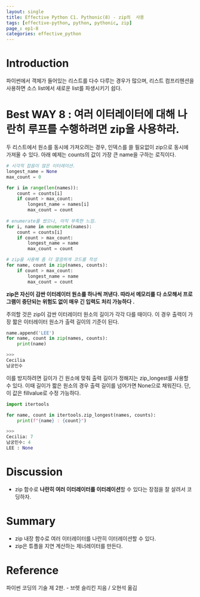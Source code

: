 ```yaml
---
layout: single
title: Effective Python C1. Pythonic(8) - zip의  사용
tags: [effective-python, python, pythonic, zip]
page_: ep1-8
categories: effective_python
---
```

# Introduction
파이썬에서 객체가 들어있는 리스트를 다수 다루는 경우가 많으며, 리스트 컴프리헨션을 사용하면 소스 list에서 
새로운 list를 파생시키기 쉽다.

# Best WAY 8 : 여러 이터레이터에 대해 나란히 루프를 수행하려면 zip을 사용하라.
두 리스트에서 원소를 동시에 가져오려는 경우, 인덱스를 쓸 필요없이 zip으로 동시에 가져올 수 있다.
아래 예제는 counts의 값이 가장 큰 name을 구하는 로직이다.
```python
# 시각적 잡음이 않은 이터레이션. 
longest_name = None
max_count = 0

for i in range(len(names)):
    count = counts[i]
    if count > max_count:
        longest_name = names[i]
        max_count = count
    
# enumerate를 썼으나, 아직 부족한 느낌.
for i, name in enumerate(names):
    count = counts[i]
    if count > max_count:
        longest_name = name
        max_count = count

# zip을 사용해 좀 더 깔끔하게 코드를 작성
for name, count in zip(names, counts):
    if count > max_count:
        longest_name = name
        max_count = count
```
**zip은 자신이 감싼 이터레이터 원소를 하나씩 꺼낸다. 따라서 메모리를 다 소모해서 프로그램이 중단되는 위험도 없이 매우 긴 입력도 처리 가능하다 .**


주의할 것은 zip이 감싼 이터레이터 원소의 길이가 각각 다를 때이다. 이 경우 출력이 가장 짧은 이터레이터 원소가 출력 길이의 기준이 된다.
````python
name.append('LEE')
for name, count in zip(names, counts):
    print(name)

>>>
Cecilia
남궁민수
````

이를 방지하려면 길이가 긴 원소에 맞춰 출력 길이가 정해지는 zip_longest를 사용할 수 있다.
이때 길이가 짧은 원소의 경우 출력 길이를 넘어가면 None으로 채워진다. 단, 이 값은 fillvalue로 수정 가능하다.
````python
import itertools

for name, count in itertools.zip_longest(names, counts):
    print(f"{name} : {count}")

>>>
Cecilia: 7
남궁민수: 4
LEE : None

````



# Discussion
- zip 함수로 **나란히 여러 이터레이터를 이터레이션**할 수 있다는 장점을 잘 살려서 코딩하자.

# Summary
- zip 내장 함수로 여러 이터레이터를 나란히 이터레이션할 수 있다.
- zip은 튜플을 지연 계산하는 제너레이터를 만든다.

# Reference
파이썬 코딩의 기술 제 2판. -  브렛 슬리킨 지음 / 오현석 옮김   
